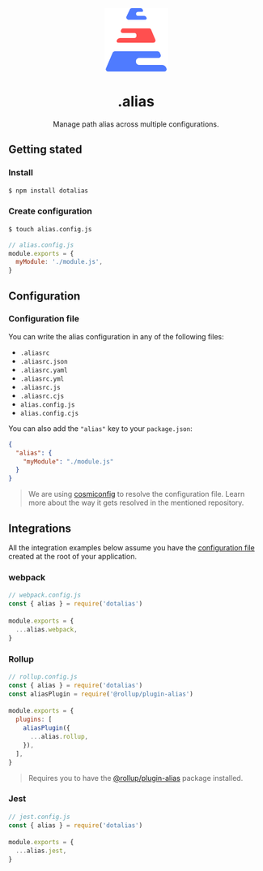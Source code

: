 <p align="center">
  <img src="logo.png" width="125" />
</p>

<h1 align="center">.alias</h1>

<p align="center">
Manage path alias across multiple configurations.
</p>

## Getting stated

### Install

```bash
$ npm install dotalias
```

### Create configuration

```bash
$ touch alias.config.js
```

```js
// alias.config.js
module.exports = {
  myModule: './module.js',
}
```

## Configuration

### Configuration file

You can write the alias configuration in any of the following files:

- `.aliasrc`
- `.aliasrc.json`
- `.aliasrc.yaml`
- `.aliasrc.yml`
- `.aliasrc.js`
- `.aliasrc.cjs`
- `alias.config.js`
- `alias.config.cjs`

You can also add the `"alias"` key to your `package.json`:

```json
{
  "alias": {
    "myModule": "./module.js"
  }
}
```

> We are using [cosmiconfig](https://github.com/davidtheclark/cosmiconfig) to resolve the configuration file. Learn more about the way it gets resolved in the mentioned repository.

## Integrations

All the integration examples below assume you have the [configuration file](#configuration-file) created at the root of your application.

### webpack

```js
// webpack.config.js
const { alias } = require('dotalias')

module.exports = {
  ...alias.webpack,
}
```

### Rollup

```js
// rollup.config.js
const { alias } = require('dotalias')
const aliasPlugin = require('@rollup/plugin-alias')

module.exports = {
  plugins: [
    aliasPlugin({
      ...alias.rollup,
    }),
  ],
}
```

> Requires you to have the [@rollup/plugin-alias](https://github.com/rollup/plugins/tree/master/packages/alias) package installed.

### Jest

```js
// jest.config.js
const { alias } = require('dotalias')

module.exports = {
  ...alias.jest,
}
```
